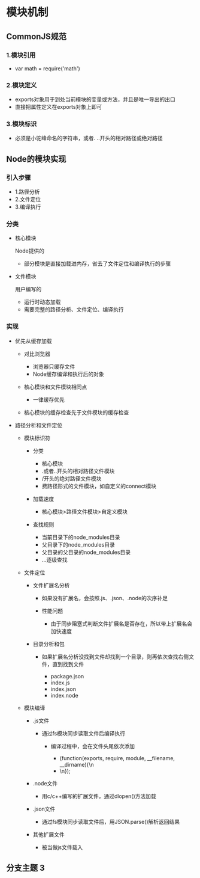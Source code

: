 # 模块机制

## CommonJS规范

### 1.模块引用

- var math = require('math')

### 2.模块定义

- exports对象用于到处当前模块的变量或方法，并且是唯一导出的出口
- 直接把属性定义在exports对象上即可

### 3.模块标识

- 必须是小驼峰命名的字符串，或者.   ..开头的相对路径或绝对路径

## Node的模块实现

### 引入步骤

- 1.路径分析
- 2.文件定位
- 3.编译执行

### 分类

- 核心模块

  Node提供的

	- 部分模块是直接加载进内存，省去了文件定位和编译执行的步骤

- 文件模块

  用户编写的

	- 运行时动态加载
	- 需要完整的路径分析、文件定位、编译执行

### 实现

- 优先从缓存加载

	- 对比浏览器

		- 浏览器只缓存文件
		- Node缓存编译和执行后的对象

	- 核心模块和文件模块相同点

		- 一律缓存优先

	- 核心模块的缓存检查先于文件模块的缓存检查

- 路径分析和文件定位

	- 模块标识符

		- 分类

			- 核心模块
			- .或者..开头的相对路径文件模块
			- /开头的绝对路径文件模块
			- 费路径形式的文件模块，如自定义的connect模块

		- 加载速度

			- 核心模块>路径文件模块>自定义模块

		- 查找规则

			- 当前目录下的node_modules目录
			- 父目录下的node_modules目录
			- 父目录的父目录的node_modules目录
			- ...逐级查找

	- 文件定位

		- 文件扩展名分析

			- 如果没有扩展名，会按照.js、.json、.node的次序补足
			- 性能问题

				- 由于同步阻塞式判断文件扩展名是否存在，所以带上扩展名会加快速度

		- 目录分析和包

			- 如果扩展名分析没找到文件却找到一个目录，则再依次查找右侧文件，直到找到文件

				- package.json
				- index.js
				- index.json
				- index.node

	- 模块编译

		- .js文件

			- 通过fs模块同步读取文件后编译执行

				- 编译过程中，会在文件头尾依次添加

					- (function(exports, require, module, __filename, __dirname){\n
					- \n});

		- .node文件

			- 用c/c++编写的扩展文件，通过dlopen()方法加载

		- .json文件

			- 通过fs模块同步读取文件后，用JSON.parse()解析返回结果

		- 其他扩展文件

			- 被当做js文件载入

## 分支主题 3

